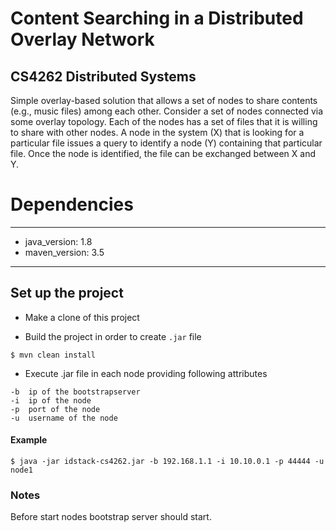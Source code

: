 # Content Searching in a Distributed Overlay Network
## CS4262 Distributed Systems

Simple overlay-based solution that allows a set of nodes to share contents (e.g., music files) among each other. Consider a set of nodes connected via some overlay topology.
Each of the nodes has a set of files that it is willing to share with other nodes. A node in the system (X) that is looking for a particular file issues a query to identify a node (Y) containing that particular file.
Once the node is identified, the file can be exchanged between X and Y.

# Dependencies

---
- java_version: 1.8
- maven_version: 3.5
---

## Set up the project

- Make a clone of this project

- Build the project in order to create `.jar` file
```
$ mvn clean install
```

- Execute .jar file in each node providing following attributes

```
-b  ip of the bootstrapserver
-i  ip of the node
-p  port of the node
-u  username of the node
```

#### Example

```
$ java -jar idstack-cs4262.jar -b 192.168.1.1 -i 10.10.0.1 -p 44444 -u node1
```

### Notes
Before start nodes bootstrap server should start.
